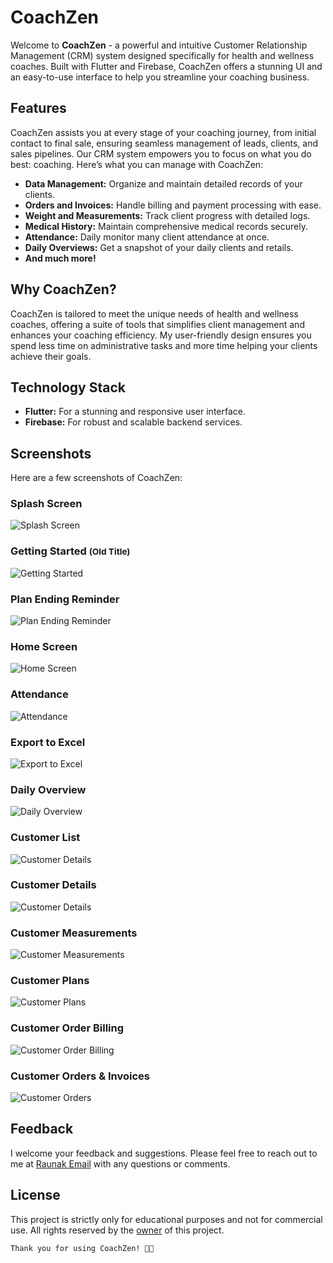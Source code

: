 # CoachZen

Welcome to **CoachZen** - a powerful and intuitive Customer Relationship Management (CRM) system designed specifically for health and wellness coaches. Built with Flutter and Firebase, CoachZen offers a stunning UI and an easy-to-use interface to help you streamline your coaching business.

## Features

CoachZen assists you at every stage of your coaching journey, from initial contact to final sale, ensuring seamless management of leads, clients, and sales pipelines. Our CRM system empowers you to focus on what you do best: coaching. Here’s what you can manage with CoachZen:

- **Data Management:** Organize and maintain detailed records of your clients.
- **Orders and Invoices:** Handle billing and payment processing with ease.
- **Weight and Measurements:** Track client progress with detailed logs.
- **Medical History:** Maintain comprehensive medical records securely.
- **Attendance:** Daily monitor many client attendance at once.
- **Daily Overviews:** Get a snapshot of your daily clients and retails.
- **And much more!**

## Why CoachZen?

CoachZen is tailored to meet the unique needs of health and wellness coaches, offering a suite of tools that simplifies client management and enhances your coaching efficiency. My user-friendly design ensures you spend less time on administrative tasks and more time helping your clients achieve their goals.

## Technology Stack

- **Flutter:** For a stunning and responsive user interface.
- **Firebase:** For robust and scalable backend services.

## Screenshots

Here are a few screenshots of CoachZen:

### Splash Screen
![Splash Screen](screenshots/Splash.jpg)

### Getting Started <small>(Old Title)</small>
![Getting Started](screenshots/get_started.jpg)

### Plan Ending Reminder
![Plan Ending Reminder](screenshots/reminder.jpg)

### Home Screen
![Home Screen](screenshots/home.jpg)

### Attendance
![Attendance](screenshots/attendance.jpg)

### Export to Excel
![Export to Excel](screenshots/excel.jpg)

### Daily Overview
![Daily Overview](screenshots/daily_overview.jpg)

### Customer List
![Customer Details](screenshots/customer_list.jpg)

### Customer Details
![Customer Details](screenshots/customer.jpg)

### Customer Measurements
![Customer Measurements](screenshots/checkup.jpg)

### Customer Plans
![Customer Plans](screenshots/plan_days.jpg)

### Customer Order Billing
![Customer Order Billing](screenshots/billing.jpg)

### Customer Orders & Invoices
![Customer Orders](screenshots/orders.jpg)

## Feedback

I welcome your feedback and suggestions. Please feel free to reach out to me at [Raunak Email](mailto:raunak200308@gmail.com) with any questions or comments.

## License

This project is strictly only for educational purposes and not for commercial use. All rights reserved by the [owner](https://www.raunak.me) of this project.

```
Thank you for using CoachZen! 🙏🏼
```







